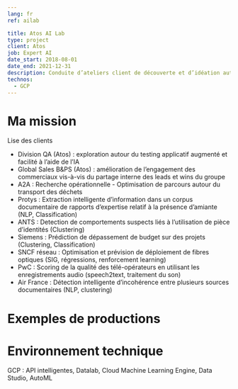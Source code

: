 ```yaml
---
lang: fr
ref: ailab

title: Atos AI Lab
type: project
client: Atos
job: Expert AI
date_start: 2018-08-01
date_end: 2021-12-31
description: Conduite d’ateliers client de découverte et d’idéation autour des possibilités de l’IA. Ateliers sur 2 jours afin de présenter les possibilités de l’IA (démos), cadrer un premier besoin client (identification use case IA), définir un MVP et construire une roadmap IA (data, compétences, process, …)
technos:
  - GCP
---
```

# Ma mission

Lise des clients
- Division QA (Atos) : exploration autour du testing applicatif augmenté et facilité à l’aide de l’IA
- Global Sales B&PS (Atos) : amélioration de l’engagement des commerciaux vis-à-vis du partage interne des leads et wins du groupe
- A2A : Recherche opérationnelle - Optimisation de parcours autour du transport des déchets
- Protys : Extraction intelligente d’information dans un corpus documentaire de rapports d’expertise relatif à la présence d’amiante (NLP, Classification) 
- ANTS : Detection de comportements suspects liés à l’utilisation de pièce d’identités (Clustering) 
- Siemens : Prédiction de dépassement de budget sur des projets (Clustering, Classification) 
- SNCF réseau : Optimisation et prévision de déploiement de fibres optiques (SIG, régressions, renforcement learning) 
- PwC : Scoring de la qualité des télé-opérateurs en utilisant les enregistrements audio (speech2text, traitement du son) 
- Air France : Détection intelligente d’incohérence entre plusieurs sources documentaires (NLP, clustering)

# Exemples de productions

# Environnement technique
GCP : API intelligentes, Datalab, Cloud Machine Learning Engine, Data Studio, AutoML